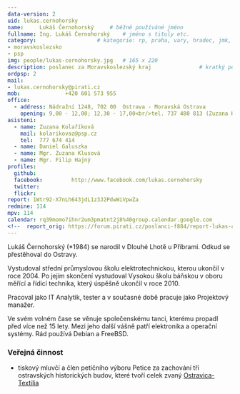 ```yaml
---
data-version: 2
uid: lukas.cernohorsky
name:     Lukáš Černohorský  	# běžně používáné jméno
fullname: Ing. Lukáš Černohorský  	# jméno s tituly etc.
category:                 	# kategorie: rp, praha, vary, hradec, jmk, senat
- moravskoslezsko
- psp
img: people/lukas-cernohorsky.jpg   # 165 x 220
description: poslanec za Moravskoslezský kraj           	# kratký popis, max 160 znaků
ordpsp: 2
mail:
- lukas.cernohorsky@pirati.cz
mob:			  +420 601 573 955
office:
  - address: Nádražní 1248, 702 00  Ostrava - Moravská Ostrava
    opening: 9,00 - 12,00; 12,30 - 17,00<br/>tel. 737 480 813 (Zuzana Klusová)
asisteni:
  - name: Zuzana Kolaříková
    mail: kolarikovaz@psp.cz
    tel:  777 674 414
  - name: Daniel Galuszka    
  - name: Mgr. Zuzana Klusová
  - name: Mgr. Filip Hajný           
profiles:
  github:                
  facebook: 		http://www.facebook.com/lukas.cernohorsky
  twitter: 		  
  flickr:
report: 1Wtr92-X7nLh643jdL1z3J2PdwWiVpwZa
redmine: 114
mpv: 114
calendar: rq39momo7ihnr2um3pmatnt2j8%40group.calendar.google.com
<!--  report_orig: https://forum.pirati.cz/poslanci-f884/report-lukas-cernohorsky-t39059.html-->
---
```


Lukáš Černohorský (\*1984) se narodil v Dlouhé Lhotě u Příbrami. Odkud se přestěhoval do Ostravy.

Vystudoval střední průmyslovou školu elektrotechnickou, kterou ukončil v roce 2004. Po jejím skončení vystudoval Vysokou školu báňskou v oboru měřící a řídicí technika, který úspěšně ukončil v roce 2010.

Pracoval jako IT Analytik, tester a v současné době pracuje jako Projektový manažer.

Ve svém volném čase se věnuje společenskému tanci, kterému propadl před více než 15 lety. Mezi jeho další vášně patří elektronika a operační systémy. Rád používá Debian a FreeBSD.

### Veřejná činnost

- tiskový mluvčí a člen petičního výboru Petice za zachování tří ostravských historických budov, které tvoří celek zvaný [Ostravica-Textilia](http://ostravica-textilia.cz/)
